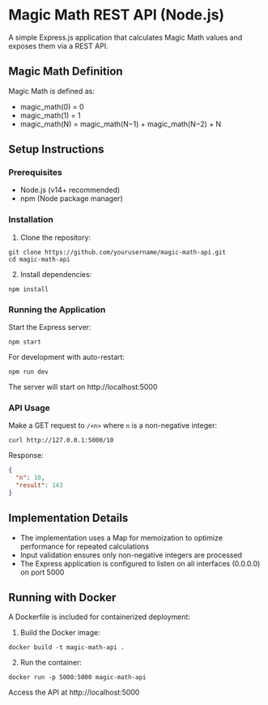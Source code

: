 # Magic Math REST API (Node.js)

A simple Express.js application that calculates Magic Math values and exposes them via a REST API.

## Magic Math Definition

Magic Math is defined as:
- magic_math(0) = 0
- magic_math(1) = 1
- magic_math(N) = magic_math(N−1) + magic_math(N−2) + N

## Setup Instructions

### Prerequisites
- Node.js (v14+ recommended)
- npm (Node package manager)

### Installation

1. Clone the repository:
```
git clone https://github.com/yourusername/magic-math-api.git
cd magic-math-api
```

2. Install dependencies:
```
npm install
```

### Running the Application

Start the Express server:
```
npm start
```

For development with auto-restart:
```
npm run dev
```

The server will start on http://localhost:5000

### API Usage

Make a GET request to `/<n>` where `n` is a non-negative integer:

```
curl http://127.0.0.1:5000/10
```

Response:
```json
{
  "n": 10,
  "result": 143
}
```

## Implementation Details

- The implementation uses a Map for memoization to optimize performance for repeated calculations
- Input validation ensures only non-negative integers are processed
- The Express application is configured to listen on all interfaces (0.0.0.0) on port 5000

## Running with Docker

A Dockerfile is included for containerized deployment:

1. Build the Docker image:
```
docker build -t magic-math-api .
```

2. Run the container:
```
docker run -p 5000:5000 magic-math-api
```

Access the API at http://localhost:5000